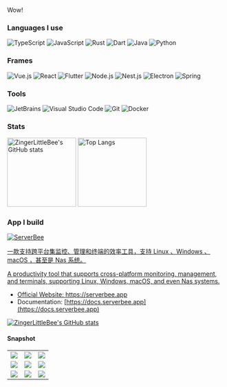 Wow!

### Languages I use

<p>
  <img alt="TypeScript" src="https://img.shields.io/badge/-TypeScript-3078C6?style=flat-square&logo=TypeScript&logoColor=white" />
  <img alt="JavaScript" src="https://img.shields.io/badge/-JavaScript-F7DF1E?style=flat-square&logo=JavaScript&logoColor=white" />
  <img alt="Rust" src="https://img.shields.io/badge/-Rust-000000?style=flat-square&logo=Rust&logoColor=white" />
  <img alt="Dart" src="https://img.shields.io/badge/-Dart-0175C2?style=flat-square&logo=Dart&logoColor=white" />
  <img alt="Java" src="https://img.shields.io/badge/-Java-007396?style=flat-square&logo=Java&logoColor=white" />
  <img alt="Python" src="https://img.shields.io/badge/-Python-3776AB?style=flat-square&logo=Python&logoColor=white" />
  
</p>

### Frames

<p>
  <img alt="Vue.js" src="https://img.shields.io/badge/-Vue.js-4fc08d?style=flat-square&logo=vue.js&logoColor=white" />
  <img alt="React" src="https://img.shields.io/badge/-React-61DAFB?style=flat-square&logo=React&logoColor=white" />
  <img alt="Flutter" src="https://img.shields.io/badge/-Flutter-02569B?style=flat-square&logo=Flutter&logoColor=white" />
  <img alt="Node.js" src="https://img.shields.io/badge/-Node.js-339933?style=flat-square&logo=Node.js&logoColor=white" />
  <img alt="Nest.js" src="https://img.shields.io/badge/-Nest.js-E0234E?style=flat-square&logo=NestJS&logoColor=white" />
  <img alt="Electron" src="https://img.shields.io/badge/-Electron-47848F?style=flat-square&logo=Electron&logoColor=white" />
  <img alt="Spring" src="https://img.shields.io/badge/-Spring-6DB33F?style=flat-square&logo=Spring&logoColor=white" />
</p>

### Tools

<p>
  <img alt="JetBrains" src="https://img.shields.io/badge/-JetBrains-000000?style=flat-square&logo=JetBrains&logoColor=white" />
  <img alt="Visual Studio Code" src="https://img.shields.io/badge/-Visual Studio Code-007ACC?style=flat-square&logo=Visual%20Studio%20Code&logoColor=white" />
  <img alt="Git" src="https://img.shields.io/badge/-Git-F05032?style=flat-square&logo=Git&logoColor=white" />
  <img alt="Docker" src="https://img.shields.io/badge/-Docker-002C66?style=flat-square&logo=Docker&logoColor=white" />
</p>

### Stats

<p>
  <img height="160" alt="ZingerLittleBee's GitHub stats" src="https://github-readme-stats.vercel.app/api?username=ZingerLittleBee&show_icons=true&theme=algolia" />
  <img height="160" alt="Top Langs" src="https://github-readme-stats.vercel.app/api/top-langs?username=ZingerLittleBee&show_icons=true&theme=algolia&layout=compact" />
</p>

### App I build

<a href="https://apps.apple.com/us/app/serverbee/id6443553714" target="_blank"><img alt="ServerBee" src="https://img.shields.io/badge/-ServerBee-000000?style=for-the-badge&logo=appstore&logoColor=white" />

一款支持跨平台集监控、管理和终端的效率工具，支持 Linux 、Windows 、macOS ，甚至是 Nas 系统。

A productivity tool that supports cross-platform monitoring, management, and terminals, supporting Linux, Windows, macOS, and even Nas systems.


- Official Website: https://serverbee.app
- Documentation: [https://docs.serverbee.app](https://docs.serverbee.app)

<a href="https://apps.apple.com/us/app/serverbee/id6443553714" target="_blank"><img alt="ZingerLittleBee's GitHub stats" src="https://assets.serverbee.app/snapshots/serverbee/download.svg" /></a>

#### Snapshot
|  |  |  |
| :----:| :----: | :----: |
| ![](https://assets.serverbee.app/snapshots/serverbee/dashboard.png) | ![](https://assets.serverbee.app/snapshots/serverbee/detail-1.png) | ![](https://assets.serverbee.app/snapshots/serverbee/detail-2.png) |
| ![](https://assets.serverbee.app/snapshots/serverbee/detail-3.png) | ![](https://assets.serverbee.app/snapshots/serverbee/process-list.png) | ![](https://assets.serverbee.app/snapshots/serverbee/process-detail.png) |
| ![](https://assets.serverbee.app/snapshots/serverbee/process-detail-2.png) | ![](https://assets.serverbee.app/snapshots/serverbee/log.png) | ![](https://assets.serverbee.app/snapshots/serverbee/dark.png) |
